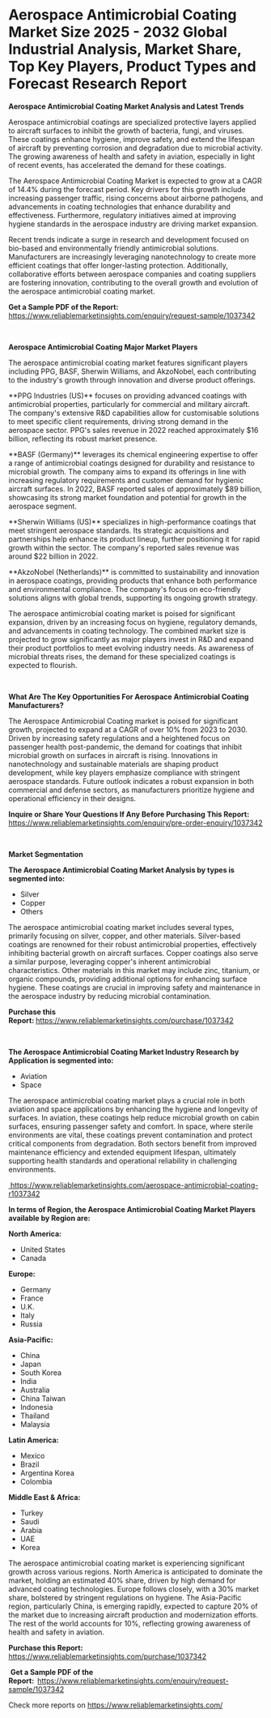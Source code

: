 <p><h1>Aerospace Antimicrobial Coating Market Size 2025 - 2032 Global Industrial Analysis, Market Share, Top Key Players, Product Types and Forecast Research Report</h1></p><p><strong>Aerospace Antimicrobial Coating Market Analysis and Latest Trends</strong></p>
<p><p>Aerospace antimicrobial coatings are specialized protective layers applied to aircraft surfaces to inhibit the growth of bacteria, fungi, and viruses. These coatings enhance hygiene, improve safety, and extend the lifespan of aircraft by preventing corrosion and degradation due to microbial activity. The growing awareness of health and safety in aviation, especially in light of recent events, has accelerated the demand for these coatings.</p><p>The Aerospace Antimicrobial Coating Market is expected to grow at a CAGR of 14.4% during the forecast period. Key drivers for this growth include increasing passenger traffic, rising concerns about airborne pathogens, and advancements in coating technologies that enhance durability and effectiveness. Furthermore, regulatory initiatives aimed at improving hygiene standards in the aerospace industry are driving market expansion.</p><p>Recent trends indicate a surge in research and development focused on bio-based and environmentally friendly antimicrobial solutions. Manufacturers are increasingly leveraging nanotechnology to create more efficient coatings that offer longer-lasting protection. Additionally, collaborative efforts between aerospace companies and coating suppliers are fostering innovation, contributing to the overall growth and evolution of the aerospace antimicrobial coating market.</p></p>
<p><strong>Get a Sample PDF of the Report:&nbsp;</strong> <a href="https://www.reliablemarketinsights.com/enquiry/request-sample/1037342?utm_campaign=3267&utm_medium=2&utm_source=Github&utm_content=ia&utm_term=01042025&utm_id=aerospace-antimicrobial-coating">https://www.reliablemarketinsights.com/enquiry/request-sample/1037342</a></p>
<p>&nbsp;</p>
<p><strong>Aerospace Antimicrobial Coating Major Market Players</strong></p>
<p><p>The aerospace antimicrobial coating market features significant players including PPG, BASF, Sherwin Williams, and AkzoNobel, each contributing to the industry's growth through innovation and diverse product offerings. </p><p>**PPG Industries (US)** focuses on providing advanced coatings with antimicrobial properties, particularly for commercial and military aircraft. The company's extensive R&D capabilities allow for customisable solutions to meet specific client requirements, driving strong demand in the aerospace sector. PPG's sales revenue in 2022 reached approximately $16 billion, reflecting its robust market presence.</p><p>**BASF (Germany)** leverages its chemical engineering expertise to offer a range of antimicrobial coatings designed for durability and resistance to microbial growth. The company aims to expand its offerings in line with increasing regulatory requirements and customer demand for hygienic aircraft surfaces. In 2022, BASF reported sales of approximately $89 billion, showcasing its strong market foundation and potential for growth in the aerospace segment.</p><p>**Sherwin Williams (US)** specializes in high-performance coatings that meet stringent aerospace standards. Its strategic acquisitions and partnerships help enhance its product lineup, further positioning it for rapid growth within the sector. The company's reported sales revenue was around $22 billion in 2022.</p><p>**AkzoNobel (Netherlands)** is committed to sustainability and innovation in aerospace coatings, providing products that enhance both performance and environmental compliance. The company's focus on eco-friendly solutions aligns with global trends, supporting its ongoing growth strategy.</p><p>The aerospace antimicrobial coating market is poised for significant expansion, driven by an increasing focus on hygiene, regulatory demands, and advancements in coating technology. The combined market size is projected to grow significantly as major players invest in R&D and expand their product portfolios to meet evolving industry needs. As awareness of microbial threats rises, the demand for these specialized coatings is expected to flourish.</p></p>
<p>&nbsp;</p>
<p><strong>What Are The Key Opportunities For Aerospace Antimicrobial Coating Manufacturers?</strong></p>
<p><p>The Aerospace Antimicrobial Coating market is poised for significant growth, projected to expand at a CAGR of over 10% from 2023 to 2030. Driven by increasing safety regulations and a heightened focus on passenger health post-pandemic, the demand for coatings that inhibit microbial growth on surfaces in aircraft is rising. Innovations in nanotechnology and sustainable materials are shaping product development, while key players emphasize compliance with stringent aerospace standards. Future outlook indicates a robust expansion in both commercial and defense sectors, as manufacturers prioritize hygiene and operational efficiency in their designs.</p></p>
<p><strong>Inquire or Share Your Questions If Any Before Purchasing This Report:</strong> <a href="https://www.reliablemarketinsights.com/enquiry/pre-order-enquiry/1037342?utm_campaign=3267&utm_medium=2&utm_source=Github&utm_content=ia&utm_term=01042025&utm_id=aerospace-antimicrobial-coating">https://www.reliablemarketinsights.com/enquiry/pre-order-enquiry/1037342</a></p>
<p>&nbsp;</p>
<p><strong>Market Segmentation</strong></p>
<p><strong>The Aerospace Antimicrobial Coating Market Analysis by types is segmented into:</strong></p>
<p><ul><li>Silver</li><li>Copper</li><li>Others</li></ul></p>
<p><p>The aerospace antimicrobial coating market includes several types, primarily focusing on silver, copper, and other materials. Silver-based coatings are renowned for their robust antimicrobial properties, effectively inhibiting bacterial growth on aircraft surfaces. Copper coatings also serve a similar purpose, leveraging copper's inherent antimicrobial characteristics. Other materials in this market may include zinc, titanium, or organic compounds, providing additional options for enhancing surface hygiene. These coatings are crucial in improving safety and maintenance in the aerospace industry by reducing microbial contamination.</p></p>
<p><strong>Purchase this Report:&nbsp;</strong><a href="https://www.reliablemarketinsights.com/purchase/1037342?utm_campaign=3267&utm_medium=2&utm_source=Github&utm_content=ia&utm_term=01042025&utm_id=aerospace-antimicrobial-coating">https://www.reliablemarketinsights.com/purchase/1037342</a></p>
<p>&nbsp;</p>
<p><strong>The Aerospace Antimicrobial Coating Market Industry Research by Application is segmented into:</strong></p>
<p><ul><li>Aviation</li><li>Space</li></ul></p>
<p><p>The aerospace antimicrobial coating market plays a crucial role in both aviation and space applications by enhancing the hygiene and longevity of surfaces. In aviation, these coatings help reduce microbial growth on cabin surfaces, ensuring passenger safety and comfort. In space, where sterile environments are vital, these coatings prevent contamination and protect critical components from degradation. Both sectors benefit from improved maintenance efficiency and extended equipment lifespan, ultimately supporting health standards and operational reliability in challenging environments.</p></p>
<p><a href="https://www.reliablemarketinsights.com/aerospace-antimicrobial-coating-r1037342?utm_campaign=3267&utm_medium=2&utm_source=Github&utm_content=ia&utm_term=01042025&utm_id=aerospace-antimicrobial-coating">&nbsp;https://www.reliablemarketinsights.com/aerospace-antimicrobial-coating-r1037342</a></p>
<p><strong>In terms of Region, the Aerospace Antimicrobial Coating Market Players available by Region are:</strong></p>
<p>
    <p> <strong> North America: </strong>
        <ul>
            <li>United States</li>
            <li>Canada</li>
        </ul>
        </p> 
    <p> <strong> Europe: </strong>
        <ul>
            <li>Germany</li>
            <li>France</li>
            <li>U.K.</li>
            <li>Italy</li>
            <li>Russia</li>
        </ul>
        </p> 
    <p> <strong> Asia-Pacific: </strong>
        <ul>
            <li>China</li>
            <li>Japan</li>
            <li>South Korea</li>
            <li>India</li>
            <li>Australia</li>
            <li>China Taiwan</li>
            <li>Indonesia</li>
            <li>Thailand</li>
            <li>Malaysia</li>
        </ul>
        </p> 
    <p> <strong> Latin America: </strong>
        <ul>
            <li>Mexico</li>
            <li>Brazil</li>
            <li>Argentina Korea</li>
            <li>Colombia</li>
        </ul>
        </p> 
    <p> <strong> Middle East & Africa: </strong>
        <ul>
            <li>Turkey</li>
            <li>Saudi</li>
            <li>Arabia</li>
            <li>UAE</li>
            <li>Korea</li>
        </ul>
    </p>
    </p>
<p><p>The aerospace antimicrobial coating market is experiencing significant growth across various regions. North America is anticipated to dominate the market, holding an estimated 40% share, driven by high demand for advanced coating technologies. Europe follows closely, with a 30% market share, bolstered by stringent regulations on hygiene. The Asia-Pacific region, particularly China, is emerging rapidly, expected to capture 20% of the market due to increasing aircraft production and modernization efforts. The rest of the world accounts for 10%, reflecting growing awareness of health and safety in aviation.</p></p>
<p><strong>Purchase this Report: </strong><a href="https://www.reliablemarketinsights.com/purchase/1037342?utm_campaign=3267&utm_medium=2&utm_source=Github&utm_content=ia&utm_term=01042025&utm_id=aerospace-antimicrobial-coating">https://www.reliablemarketinsights.com/purchase/1037342</a></p>
<p>&nbsp;<strong>Get a Sample PDF of the Report:&nbsp;&nbsp;</strong><a href="https://www.reliablemarketinsights.com/enquiry/request-sample/1037342?utm_campaign=3267&utm_medium=2&utm_source=Github&utm_content=ia&utm_term=01042025&utm_id=aerospace-antimicrobial-coating">https://www.reliablemarketinsights.com/enquiry/request-sample/1037342</a></p>
<p><strong></strong></p>
<p>Check more reports on <a href="https://www.reliablemarketinsights.com/?utm_campaign=3267&utm_medium=2&utm_source=Github&utm_content=ia&utm_term=01042025&utm_id=aerospace-antimicrobial-coating">https://www.reliablemarketinsights.com/</a></p>